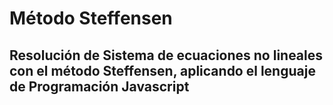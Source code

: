 # Método Steffensen

## Resolución de Sistema de ecuaciones no lineales con el método Steffensen, aplicando el lenguaje de Programación Javascript